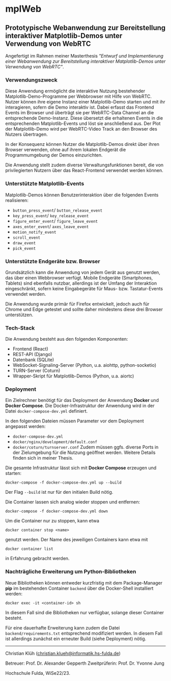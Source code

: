 # mplWeb

## Prototypische Webanwendung zur Bereitstellung interaktiver Matplotlib-Demos unter Verwendung von WebRTC

Angefertigt im Rahmen meiner Masterthesis _"Entwurf und Implementierung einer Webanwendung zur Bereitstellung interaktiver Matplotlib-Demos unter Verwendung von WebRTC"_.

### Verwendungszweck

Diese Anwendung ermöglicht die interaktive Nutzung bestehender Matplotlib-Demo-Programme per Webbrowser mit Hilfe von WebRTC.
Nutzer können ihre eigene Instanz einer Matplotlib-Demo starten und mit ihr interagieren, sofern die Demo interaktiv ist.
Dabei erfasst das Frontend Events im Browser und überträgt sie per WebRTC-Data Channel an die entsprechende Demo-Instanz.
Diese übersetzt die erhaltenen Events in die entsprechenden Matplotlib-Events und löst sie anschließend aus.
Der Plot der Matplotlib-Demo wird per WebRTC-Video Track an den Browser des Nutzers übertragen.

In der Konsequenz können Nutzer die Matplotlib-Demos direkt über ihren Browser verwenden, ohne auf ihrem lokalen Endgerät die Programmumgebung der Demos einzurichten.

Die Anwendung stellt zudem diverse Verwaltungsfunktionen bereit, die von privilegierten Nutzern über das React-Frontend verwendet werden können.

### Unterstützte Matplotlib-Events

Matplotlib-Demos können Benutzerinteraktion über die folgenden Events realisieren:

- `button_press_event`/ `button_release_event`
- `key_press_event`/ `key_release_event`
- `figure_enter_event`/ `figure_leave_event`
- `axes_enter_event`/ `axes_leave_event`
- `motion_notify_event`
- `scroll_event`
- `draw_event`
- `pick_event`

### Unterstützte Endgeräte bzw. Browser

Grundsätzlich kann die Anwendung von jedem Gerät aus genutzt werden, das über einen Webbrowser verfügt.
Mobile Endgeräte (Smartphones, Tablets) sind ebenfalls nutzbar, allerdings ist der Umfang der Interaktion eingeschränkt, sofern keine Eingabegeräte für Maus- bzw. Tastatur-Events verwendet werden.

Die Anwendung wurde primär für Firefox entwickelt, jedoch auch für Chrome und Edge getestet und sollte daher mindestens diese drei Browser unterstützen.

### Tech-Stack

Die Anwendung besteht aus den folgenden Komponenten:

- Frontend (React)
- REST-API (Django)
- Datenbank (SQLite)
- WebSocket-Signaling-Server (Python, u.a. aiohttp, python-socketio)
- TURN-Server (Coturn)
- Wrapper-Skript für Matplotlib-Demos (Python, u.a. aiortc)

### Deployment

Ein Zielrechner benötigt für das Deployment der Anwendung **Docker** und **Docker Compose**.
Die Docker-Infrastruktur der Anwendung wird in der Datei `docker-compose-dev.yml` definiert.

In den folgenden Dateien müssen Parameter vor dem Deployment angepasst werden:

- `docker-compose-dev.yml`
- `docker/nginx/development/default.conf`
- `docker/coturn/turnserver.conf`
  Zudem müssen ggfs. diverse Ports in der Zielumgebung für die Nutzung geöffnet werden.
  Weitere Details finden sich in meiner Thesis.

Die gesamte Infrastruktur lässt sich mit **Docker Compose** erzeugen und starten:

```
docker-compose -f docker-compose-dev.yml up --build
```

Der Flag `--build` ist nur für den initialen Build nötig.

Die Container lassen sich analog wieder stoppen und entfernen:

```
docker-compose -f docker-compose-dev.yml down
```

Um die Container nur zu stoppen, kann etwa

```
docker container stop <name>
```

genutzt werden.
Der Name des jeweiligen Containers kann etwa mit

```
docker container list
```

in Erfahrung gebracht werden.

### Nachträgliche Erweiterung um Python-Bibliotheken

Neue Bibliotheken können entweder kurzfristig mit dem Package-Manager **pip**
im bestehenden Container `backend` über die Docker-Shell installiert werden:

```
docker exec -it <container-id> sh
```

In diesem Fall sind die Bibliotheken nur verfügbar, solange dieser Container besteht.

Für eine dauerhafte Erweiterung kann zudem die Datei `backend/requirements.txt` entsprechend
modifiziert werden.
In diesem Fall ist allerdings zunächst ein erneuter Build (siehe Deployment) nötig.

---

Christian Klüh (christian.klueh@informatik.hs-fulda.de)

Betreuer: Prof. Dr. Alexander Gepperth
Zweitprüferin: Prof. Dr. Yvonne Jung

Hochschule Fulda, WiSe22/23.
